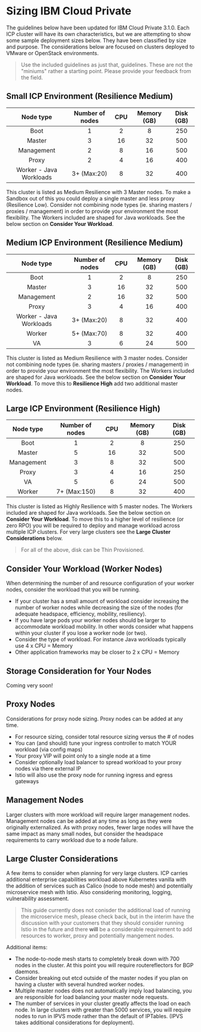 # Sizing IBM Cloud Private

The guidelines below have been updated for IBM Cloud Private 3.1.0.  Each ICP cluster will have its own characteristics, but we are attempting to show some sample deployment sizes below.  They have been classified by size and purpose.  The considerations below are focused on clusters deployed to VMware or OpenStack environments.

> Use the included guidelines as just that, guidelines. These are not the "miniums" rather a starting point.  Please provide your feedback from the field.

## Small ICP Environment (Resilience Medium)							

| Node type | Number of nodes | CPU | Memory (GB) | Disk (GB) |
| :---: | :---: | :---: | :---: | :---: |
| Boot	| 1	| 2	| 8	| 250 |
|	Master	| 3	| 16	| 32	| 500 |
|	Management	| 2	| 8	| 16	| 500 |
|	Proxy	| 2	| 4	| 16	| 400 |
|	Worker - Java Workloads | 3+ (Max:20)	| 8	| 32	| 400 |

This cluster is listed as Medium Resilience with 3 Master nodes.  To make a Sandbox out of this you could deploy a single master and less proxy (Resilience Low).  Consider not combining node types (ie. sharing masters / proxies / management) in order to provide your environment the most flexibility.  The Workers included are shaped for Java workloads.  See the below section on **Consider Your Workload**.

## Medium ICP Environment	(Resilience Medium)							

| Node type | Number of nodes | CPU | Memory (GB) | Disk (GB) |
| :---: | :---: | :---: | :---: | :---: |
| Boot	| 1	| 2	| 8	| 250 |
|	Master	| 3	| 16	| 32	| 500 |
|	Management	| 2	| 16	| 32	| 500 |
|	Proxy	| 3	| 4	| 16	| 400 |
|	Worker - Java Workloads | 3+ (Max:20)	| 8	| 32	| 400 |
|	Worker | 5+ (Max:70)| 8 | 32	| 400 |
|	VA	| 3	| 6	| 24	| 500 |

This cluster is listed as Medium Resilience with 3 master nodes.  Consider not combining node types (ie. sharing masters / proxies / management) in order to provide your environment the most flexibility.  The Workers included are shaped for Java workloads.  See the below section on **Consider Your Workload**.  To move this to **Resilience High** add two additional master nodes.


## Large ICP Environment (Resilience High)							

| Node type | Number of nodes | CPU | Memory (GB) | Disk (GB) |
| :---: | :---: | :---: | :---: | :---: |
|	Boot	| 1	| 2	| 8	| 250 |
|	Master | 5 | 16 | 32	| 500 |
|	Management	| 3	| 8	| 32 |	500 |
|	Proxy |	3	| 4	| 16	| 250 |
|	VA |	5	 | 6	| 24	| 500 |
|	Worker | 7+	(Max:150)| 8	| 32	|400 |

This cluster is listed as Highly Resilience with 5 master nodes.  The Workers included are shaped for Java workloads.  See the below section on **Consider Your Workload**.  To move this to a higher level of resilience (or zero RPO) you will be required to deploy and manage workload across multiple ICP clusters.  For very large clusters see the **Large Cluster Considerations** below.

> For all of the above, disk can be Thin Provisioned.

## Consider Your Workload (Worker Nodes)
When determining the number of and resource configuration of your worker nodes, consider the workload that you will be running.
- If your cluster has a small amount of workload consider increasing the number of worker nodes while decreasing the size of the nodes (for adequate headspace, efficiency, mobility, resiliency).
- If you have large pods your worker nodes should be larger to accommodate workload mobility.  In other words consider what happens within your cluster if you lose a worker node (or two).
- Consider the type of workload.  For instance Java workloads typically use 4 x CPU = Memory
- Other application frameworks may be closer to 2 x CPU = Memory

## Storage Consideration for Your Nodes
Coming very soon!

## Proxy Nodes
Considerations for proxy node sizing.  Proxy nodes can be added at any time.
- For resource sizing, consider total resource sizing versus the # of nodes
- You can (and should) tune your ingress controller to match YOUR workload (via config maps)
- Your proxy VIP will point only to a single node at a time
- Consider optionally load balancer to spread workload to your proxy nodes via there external IP
- Istio will also use the proxy node for running ingress and egress gateways

## Management Nodes
Larger clusters with more workload will require larger management nodes.  Management nodes can be added at any time as long as they were originally externalized.  As with proxy nodes, fewer large nodes will have the same impact as many small nodes, but consider the headspace requirements to carry workload due to a node failure.

## Large Cluster Considerations
A few items to consider when planning for very large clusters.  ICP carries additional enterprise capabilities workload above Kubernetes vanilla with the addition of services such as Calico (node to node mesh) and potentially microservice mesh with Istio.  Also considering monitoring, logging, vulnerability assessment.

> This guide currently does not conisder the additional load of running the microservice mesh, please check back, but in the interim have the discussion with your customers that they should consider running Istio in the future and there **will** be a considerable requirement to add resources to worker, proxy and potentially mangement nodes.

Additional items:
- The node-to-node mesh starts to completely break down with 700 nodes in the cluster.  At this point you will require routereflectors for BGP daemons.
- Consider breaking out etcd outside of the master nodes if you plan on having a cluster with several hundred worker nodes.
- Multiple master nodes does not automatically imply load balancing, you are responsible for load balancing your master node requests.
- The number of services in your cluster greatly affects the load on each node.  In large clusters with greater than 5000 services, you will require nodes to run in IPVS mode rather than the default of IPTables.  (IPVS takes additional considerations for deployment).
